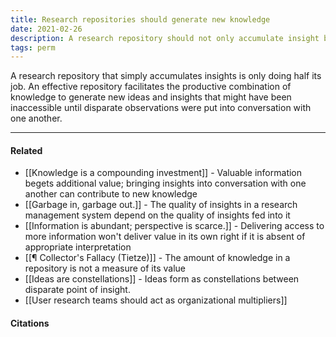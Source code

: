 ```yaml
---
title: Research repositories should generate new knowledge
date: 2021-02-26
description: A research repository should not only accumulate insight but also facilitate the development of new knowledge for the organization. 
tags: perm
---
```


A research repository that simply accumulates insights is only doing half its job. An effective repository facilitates the productive combination of knowledge to generate new ideas and insights that might have been inaccessible until disparate observations were put into conversation with one another. 

---
#### Related
- [[Knowledge is a compounding investment]] - Valuable information begets additional value; bringing insights into conversation with one another can contribute to new knowledge
- [[Garbage in, garbage out.]] - The quality of insights in a research management system depend on the quality of insights fed into it
- [[Information is abundant; perspective is scarce.]] - Delivering access to more information won't deliver value in its own right if it is absent of appropriate interpretation 
- [[¶ Collector's Fallacy (Tietze)]] - The amount of knowledge in a repository is not a measure of its value
- [[Ideas are constellations]] - Ideas form as constellations between disparate point of insight. 
- [[User research teams should act as organizational multipliers]]

#### Citations